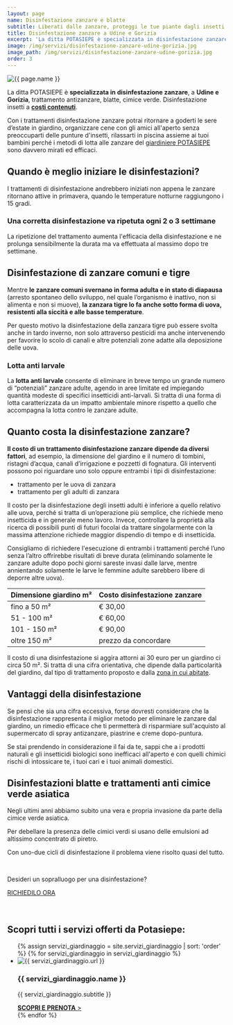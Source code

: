 ```yaml
---
layout: page
name: Disinfestazione zanzare e blatte
subtitle: Liberati dalle zanzare, proteggi le tue piante dagli insetti.
title: Disinfestazione zanzare a Udine e Gorizia
excerpt: 'La ditta POTASIEPE è specializzata in disinfestazione zanzare, a Udine e Gorizia, trattamento antizanzare, blatte, cimice verde. Disinfestazione insetti, costo.'
image: /img/servizi/disinfestazione-zanzare-udine-gorizia.jpg
image_path: /img/servizi/disinfestazione-zanzare-udine-gorizia.jpg
order: 3
---
```

<img src="{{ page.image_path }}" alt="{{ page.name }}" title="{{ page.name }}"/>

La ditta POTASIEPE è **specializzata in disinfestazione zanzare**, a **Udine e Gorizia**, trattamento antizanzare, blatte, cimice verde. Disinfestazione insetti a [**costi contenuti**](#costo "scopri quanto costa la disinfestazione zanzare").

Con i trattamenti disinfestazione zanzare potrai ritornare a goderti le sere d’estate in giardino, organizzare cene con gli amici all'aperto senza preoccuparti delle punture d'insetti, rilassarti in piscina assieme ai tuoi bambini perché i metodi di lotta alle zanzare del  [giardiniere POTASIEPE](/chi-sono/ "chi sono") sono davvero mirati ed efficaci.  

## Quando è meglio iniziare le disinfestazioni?

I trattamenti di disinfestazione andrebbero iniziati non appena le zanzare ritornano attive in primavera, quando le temperature notturne raggiungono i 15 gradi.

### Una corretta disinfestazione va ripetuta ogni 2 o 3 settimane

La ripetizione del trattamento aumenta l'efficacia della disinfestazione e ne prolunga sensibilmente la durata ma va effettuata al massimo dopo tre settimane.

## Disinfestazione di zanzare comuni e tigre

Mentre **le zanzare comuni svernano in forma adulta e in stato di diapausa** (arresto spontaneo dello sviluppo, nel quale l’organismo è inattivo, non si alimenta e non si muove), **la zanzara tigre lo fa anche sotto forma di uova, resistenti alla siccità e alle basse temperature**.

Per questo motivo la disinfestazione della zanzara tigre può essere svolta anche in tardo inverno, non solo attraverso pesticidi ma anche intervenendo per favorire lo scolo di canali e altre potenziali zone adatte alla deposizione delle uova.

### Lotta anti larvale

La **lotta anti larvale** consente di eliminare in breve tempo un grande numero di “potenziali” zanzare adulte, agendo in aree limitate ed impiegando quantità modeste di specifici insetticidi anti-larvali. Si tratta di una forma di lotta caratterizzata da un impatto ambientale minore rispetto a quello che accompagna la lotta contro le zanzare adulte.

<h2 id="costo">Quanto costa la disinfestazione zanzare?</h2>

**Il costo di un trattamento disinfestazione zanzare dipende da diversi fattori**, ad esempio, la dimensione del giardino e il numero di tombini, ristagni d’acqua, canali d’irrigazione e pozzetti di fognatura. Gli interventi possono poi riguardare uno solo oppure entrambi i tipi di disinfestazione:

- trattamento per le uova di zanzara
- trattamento per gli adulti di zanzara

Il costo per la disinfestazione degli insetti adulti è inferiore a quello relativo alle uova, perché si tratta di un’operazione più semplice, che richiede meno insetticida e in generale meno lavoro. Invece, controllare la proprietà alla ricerca di possibili punti di futuri focolai da trattare singolarmente con la massima attenzione richiede maggior dispendio di tempo e di insetticida.

Consigliamo di richiedere l'esecuzione di entrambi i trattamenti perché l’uno senza l’altro offrirebbe risultati di breve durata (eliminando solamente le zanzare adulte dopo pochi giorni sareste invasi dalle larve, mentre annientando solamente le larve le femmine adulte sarebbero libere di deporre altre uova).

| Dimensione giardino m² | Costo disinfestazione zanzare |
| ------------ | ------- |
| fino a 50 m² | € 30,00 |
| 51 - 100 m²  | € 60,00 |
|101 - 150 m²  | € 90,00 |
|oltre 150 m²  | prezzo da concordare |

Il costo di una disinfestazione si aggira attorni ai 30 euro per un giardino ci circa 50 m². Si tratta di una cifra orientativa, che dipende dalla particolarità del giardino, dal tipo di trattamento proposto e dalla [zona in cui abitate](/prezzi/ "scopri il costo del diritto di chiamata").

## Vantaggi della disinfestazione

Se pensi che sia una cifra eccessiva, forse dovresti considerare che la disinfestazione rappresenta il miglior metodo per eliminare le zanzare dal giardino, un rimedio efficace che ti permetterà di risparmiare sull'acquisto al supermercato di spray antizanzare, piastrine e creme dopo-puntura.

Se stai prendendo in considerazione il fai da te, sappi che a i prodotti naturali e gli insetticidi biologici sono inefficaci all'aperto e con quelli chimici rischi di intossicare te, i tuoi cari e i tuoi animali domestici.

## Disinfestazioni blatte e trattamenti anti cimice verde asiatica

Negli ultimi anni abbiamo subito una vera e propria invasione da parte della cimice verde asiatica.

Per debellare la presenza delle cimici verdi si usano delle emulsioni ad altissimo concentrato di piretro.

Con uno-due cicli di disinfestazione il problema viene risolto quasi del tutto.

<br/>
<div class="text-center">
  <p class="h3">Desideri un sopralluogo per una disinfestazione?</p>
  <a title="Richiedi un sopralluogo" href="/contatti/" class="button">RICHIEDILO ORA</a>
</div>
<br/><br/>

## Scopri tutti i servizi offerti da Potasiepe:

<div class="list-collection">
<ul>
  {% assign servizi_giardinaggio = site.servizi_giardinaggio | sort: 'order' %}
  {% for servizi_giardinaggio in servizi_giardinaggio %}
		<li>
      <img src="{% include relative-src.html src=servizi_giardinaggio.image_path %}" alt="{{ servizi_giardinaggio.url }}">
      <div>
      <h3>{{ servizi_giardinaggio.name }}</h3>
      <p>{{ servizi_giardinaggio.subtitle }}</p>
			<a href="{{ site.baseurl }}{{ servizi_giardinaggio.url }}" title="{{ servizi_giardinaggio.url }}"><strong>SCOPRI E PRENOTA</strong> &gt;</a>
      </div>
    </li>
	{% endfor %}
</ul>
</div>
